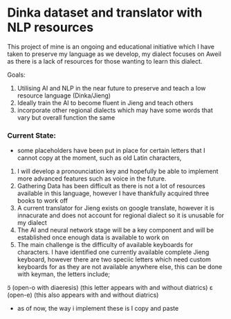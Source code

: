 # Dinka dataset and translator with NLP resources
This project of mine is an ongoing and educational initiative which I have taken to preserve my language as we develop, my dialect focuses on Aweil as there is a lack of resources for those wanting to learn this dialect.

Goals:
1. Utilising AI and NLP in the near future to preserve and teach a low resource language (Dinka/Jieng)
2. Ideally train the AI to become fluent in Jieng and teach others
3. incorporate other regional dialects which may have some words that vary but overall function the same
### Current State: 
- some placeholders have been put in place for certain letters that I cannot copy at the moment, such as old Latin characters,
1. I will develop a pronounciation key and hopefully be able to implement more advanced features such as voice in the future.
2. Gathering Data has been difficult as there is not a lot of resources available in this language, however I have thankfully acquired three books to work off
3. A current translator for Jieng exists on google translate, however it is innacurate and does not account for regional dialect so it is unusable for my dialect
4. The AI and neural network stage will be a key component and will be established once enough data is available to work on
5. The main challenge is the difficulty of available keyboards for characters. I have identified one currently available complete Jieng keyboard, however there are two speciic letters which need custom keyboards for as they are not available anywhere else, this can be done with keyman, the letters include;

ɔ̈ (open-o with diaeresis) (this letter appears with and without diatrics)
ɛ (open-e) (this also appears with and without diatrics)
- as of now, the way i implement these is I copy and paste 


   
